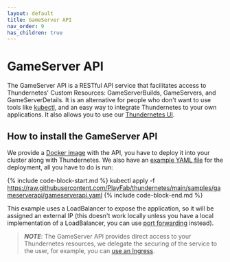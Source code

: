 ```yaml
---
layout: default
title: GameServer API
nav_order: 9
has_children: true
---
```


# GameServer API

The GameServer API is a RESTful API service that facilitates access to Thundernetes' Custom Resources: GameServerBuilds, GameServers, and GameServerDetails. It is an alternative for people who don't want to use tools like [kubectl](https://kubernetes.io/docs/reference/kubectl/kubectl/), and an easy way to integrate Thundernetes to your own applications. It also allows you to use our [Thundernetes UI](../thundernetesui/README.md).

## How to install the GameServer API

We provide a [Docker image](https://github.com/PlayFab/thundernetes/pkgs/container/thundernetes-gameserverapi) with the API, you have to deploy it into your cluster along with Thundernetes. We also have an [example YAML file](https://github.com/PlayFab/thundernetes/tree/main/samples/gameserverapi) for the deployment, all you have to do is run:

{% include code-block-start.md %}
kubectl apply -f https://raw.githubusercontent.com/PlayFab/thundernetes/main/samples/gameserverapi/gameserverapi.yaml
{% include code-block-end.md %}

This example uses a LoadBalancer to expose the application, so it will be assigned an external IP (this doesn't work locally unless you have a local implementation of a LoadBalancer, you can use [port forwarding](https://kubernetes.io/docs/tasks/access-application-cluster/port-forward-access-application-cluster/) instead).

> **_NOTE_**: The GameServer API provides direct access to your Thundernetes resources, we delegate the securing of the service to the user, for example, you can [use an Ingress](../howtos/serviceingress.md).
